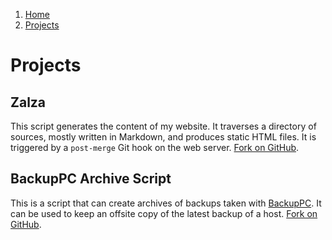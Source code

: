 <!-- -
Title: Projects
Description: Marios Zindilis's Projects 
First Published: 2015-04-18
- -->

<ol class="breadcrumb" itemprop="breadcrumb">
  <li><a href="/">Home</a></li>
  <li><a href="/projects/">Projects</a></li>
</ol>

Projects
========

Zalza
-----

This script generates the content of my website. It traverses a directory of 
sources, mostly written in Markdown, and produces static HTML files. It is 
triggered by a `post-merge` Git hook on the web server. [Fork on GitHub][1].

BackupPC Archive Script
-----------------------

This is a script that can create archives of backups taken with [BackupPC][2]. 
It can be used to keep an offsite copy of the latest backup of a host. 
[Fork on GitHub][3].

<!-- Links -->
[1]: https://github.com/marios-zindilis/zalza "Zalza"
[2]: /docs/backuppc.html "BackupPC"
[3]: https://github.com/marios-zindilis/backuppc-archive/ "BackupPC Archive"
